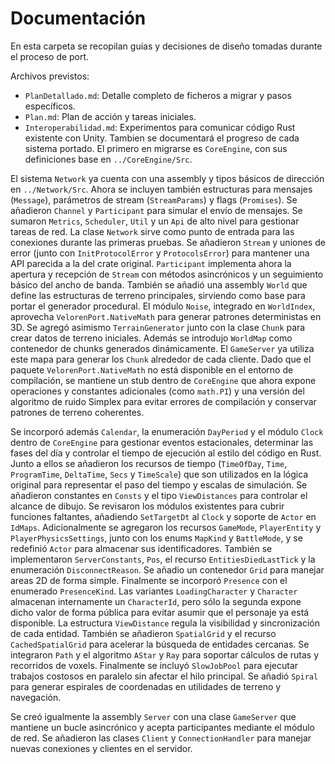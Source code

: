 # Documentación

En esta carpeta se recopilan guías y decisiones de diseño tomadas durante el proceso de port.

Archivos previstos:
- `PlanDetallado.md`: Detalle completo de ficheros a migrar y pasos específicos.
- `Plan.md`: Plan de acción y tareas iniciales.
- `Interoperabilidad.md`: Experimentos para comunicar código Rust existente con Unity.
Tambien se documentará el progreso de cada sistema portado. El primero en migrarse es `CoreEngine`, con sus definiciones base en `../CoreEngine/Src`.

El sistema `Network` ya cuenta con una assembly y tipos básicos de dirección en `../Network/Src`.
Ahora se incluyen también estructuras para mensajes (`Message`), parámetros de stream (`StreamParams`) y flags (`Promises`). Se añadieron `Channel` y `Participant` para simular el envío de mensajes.
Se sumaron `Metrics`, `Scheduler`, `Util` y un `Api` de alto nivel para gestionar tareas de red.
La clase `Network` sirve como punto de entrada para las conexiones durante las primeras pruebas. Se añadieron `Stream` y uniones de error (junto con `InitProtocolError` y `ProtocolsError`) para mantener una API parecida a la del crate original.
`Participant` implementa ahora la apertura y recepción de `Stream` con métodos asincrónicos y un seguimiento básico del ancho de banda.
También se añadió una assembly `World` que define las estructuras de terreno principales, sirviendo como base para portar el generador procedural. El módulo `Noise`, integrado en `WorldIndex`, aprovecha `VelorenPort.NativeMath` para generar patrones deterministas en 3D. Se agregó asimismo `TerrainGenerator` junto con la clase `Chunk` para crear datos de terreno iniciales. Además se introdujo `WorldMap` como contenedor de chunks generados dinámicamente. El `GameServer` ya utiliza este mapa para generar los `Chunk` alrededor de cada cliente. Dado que el paquete `VelorenPort.NativeMath` no está disponible en el entorno de compilación, se mantiene un stub dentro de `CoreEngine` que ahora expone operaciones y constantes adicionales (como `math.PI`) y una versión del algoritmo de ruido Simplex para evitar errores de compilación y conservar patrones de terreno coherentes.

Se incorporó además `Calendar`, la enumeración `DayPeriod` y el módulo `Clock`
dentro de `CoreEngine` para gestionar eventos estacionales, determinar las
fases del día y controlar el tiempo de ejecución al estilo del código en Rust.
Junto a ellos se añadieron los recursos de tiempo (`TimeOfDay`, `Time`,
`ProgramTime`, `DeltaTime`, `Secs` y `TimeScale`) que son utilizados en la lógica
original para representar el paso del tiempo y escalas de simulación.
Se añadieron constantes en `Consts` y el tipo `ViewDistances` para controlar el alcance de dibujo.
Se revisaron los módulos existentes para cubrir funciones faltantes, añadiendo `SetTargetDt` al `Clock` y soporte de `Actor` en `IdMaps`.
Adicionalmente se agregaron los recursos `GameMode`, `PlayerEntity` y `PlayerPhysicsSettings`, junto con los enums `MapKind` y `BattleMode`, y se redefinió `Actor` para almacenar sus identificadores. También se implementaron `ServerConstants`, `Pos`, el recurso `EntitiesDiedLastTick` y la enumeración `DisconnectReason`.
Se añadio un contenedor `Grid` para manejar areas 2D de forma simple.
Finalmente se incorporó `Presence` con el enumerado `PresenceKind`. Las
variantes `LoadingCharacter` y `Character` almacenan internamente un
`CharacterId`, pero sólo la segunda expone dicho valor de forma pública para
evitar asumir que el personaje ya está disponible. La estructura `ViewDistance`
regula la visibilidad y sincronización de cada entidad.
También se añadieron `SpatialGrid` y el recurso `CachedSpatialGrid` para acelerar la búsqueda de entidades cercanas.
Se integraron `Path` y el algoritmo `AStar` y `Ray` para soportar cálculos de rutas y recorridos de voxels.
Finalmente se incluyó `SlowJobPool` para ejecutar trabajos costosos en paralelo sin afectar el hilo principal.
Se añadió `Spiral` para generar espirales de coordenadas en utilidades de terreno y navegación.

Se creó igualmente la assembly `Server` con una clase `GameServer` que mantiene un bucle asincrónico y acepta participantes mediante el módulo de red.
Se añadieron las clases `Client` y `ConnectionHandler` para manejar nuevas conexiones y clientes en el servidor.
